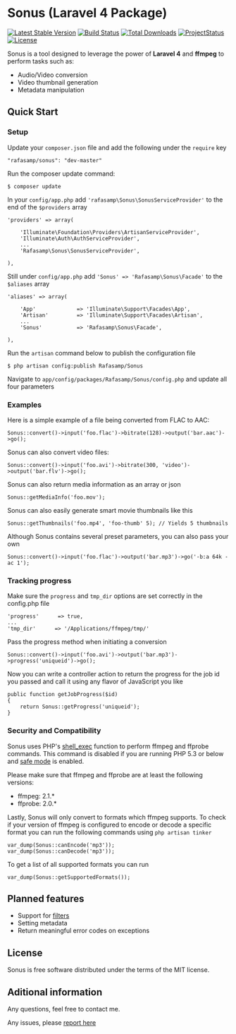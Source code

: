 # Sonus (Laravel 4 Package)
[![Latest Stable Version](https://poser.pugx.org/rafasamp/sonus/v/stable.png)](https://packagist.org/packages/rafasamp/sonus)
[![Build Status](https://travis-ci.org/rafasamp/sonus.png?branch=master)](https://travis-ci.org/rafasamp/sonus)
[![Total Downloads](https://poser.pugx.org/rafasamp/sonus/downloads.png)](https://packagist.org/packages/rafasamp/sonus)
[![ProjectStatus](http://stillmaintained.com/rafasamp/sonus.png)](http://stillmaintained.com/rafasamp/sonus)
[![License](https://poser.pugx.org/rafasamp/sonus/license.png)](https://packagist.org/packages/rafasamp/sonus)

Sonus is a tool designed to leverage the power of **Laravel 4** and **ffmpeg** to perform tasks such as:

* Audio/Video conversion
* Video thumbnail generation
* Metadata manipulation

## Quick Start

### Setup

Update your `composer.json` file and add the following under the `require` key

	"rafasamp/sonus": "dev-master"

Run the composer update command:

	$ composer update

In your `config/app.php` add `'rafasamp\Sonus\SonusServiceProvider'` to the end of the `$providers` array

    'providers' => array(

        'Illuminate\Foundation\Providers\ArtisanServiceProvider',
        'Illuminate\Auth\AuthServiceProvider',
        ...
        'Rafasamp\Sonus\SonusServiceProvider',

    ),

Still under `config/app.php` add `'Sonus' => 'Rafasamp\Sonus\Facade'` to the `$aliases` array

    'aliases' => array(

        'App'             => 'Illuminate\Support\Facades\App',
        'Artisan'         => 'Illuminate\Support\Facades\Artisan',
        ...
        'Sonus'           => 'Rafasamp\Sonus\Facade',

    ),

Run the `artisan` command below to publish the configuration file

	$ php artisan config:publish Rafasamp/Sonus

Navigate to `app/config/packages/Rafasamp/Sonus/config.php` and update all four parameters

### Examples

Here is a simple example of a file being converted from FLAC to AAC:

	Sonus::convert()->input('foo.flac')->bitrate(128)->output('bar.aac')->go();

Sonus can also convert video files:

	Sonus::convert()->input('foo.avi')->bitrate(300, 'video')->output('bar.flv')->go();

Sonus can also return media information as an array or json

    Sonus::getMediaInfo('foo.mov');

Sonus can also easily generate smart movie thumbnails like this

    Sonus::getThumbnails('foo.mp4', 'foo-thumb' 5); // Yields 5 thumbnails

Although Sonus contains several preset parameters, you can also pass your own

	Sonus::convert()->input('foo.flac')->output('bar.mp3')->go('-b:a 64k -ac 1');

### Tracking progress

Make sure the `progress` and `tmp_dir` options are set correctly in the config.php file

    'progress'      => true,
    ...
    'tmp_dir'      => '/Applications/ffmpeg/tmp/'

Pass the progress method when initiating a conversion

    Sonus::convert()->input('foo.avi')->output('bar.mp3')->progress('uniqueid')->go();

Now you can write a controller action to return the progress for the job id you passed and call it using any flavor of JavaScript you like

    public function getJobProgress($id)
    {
        return Sonus::getProgress('uniqueid');
    }

### Security and Compatibility

Sonus uses PHP's [shell_exec](http://us3.php.net/shell_exec) function to perform ffmpeg and ffprobe commands. This command is disabled if you are running PHP 5.3 or below and [safe mode](http://us3.php.net/manual/en/features.safe-mode.php) is enabled.

Please make sure that ffmpeg and ffprobe are at least the following versions:

* ffmpeg: 2.1.*
* ffprobe: 2.0.*

Lastly, Sonus will only convert to formats which ffmpeg supports. To check if your version of ffmpeg is configured to encode or decode a specific format you can run the following commands using `php artisan tinker`

    var_dump(Sonus::canEncode('mp3'));
    var_dump(Sonus::canDecode('mp3'));

To get a list of all supported formats you can run

    var_dump(Sonus::getSupportedFormats());

## Planned features

* Support for [filters](http://ffmpeg.mplayerhq.hu/ffmpeg-filters.html)
* Setting metadata
* Return meaningful error codes on exceptions

## License

Sonus is free software distributed under the terms of the MIT license.

## Aditional information

Any questions, feel free to contact me.

Any issues, please [report here](https://github.com/rafasamp/sonus/issues)